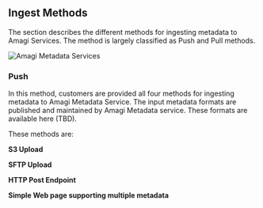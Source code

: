 ## Ingest Methods

The section describes the different methods for ingesting metadata to Amagi Services. The method is largely classified as Push and Pull methods.

![Amagi Metadata Services](https://vinod-amagi.github.io/amgdoc/metadata_ingest_svc.png)


### Push

In this method, customers are provided all four methods for ingesting metadata to Amagi Metadata Service. The input metadata formats are published and maintained by Amagi Metadata service. These formats are available here (TBD).

These methods are:

**S3 Upload**

**SFTP Upload**

**HTTP Post Endpoint**

**Simple Web page supporting multiple metadata**

